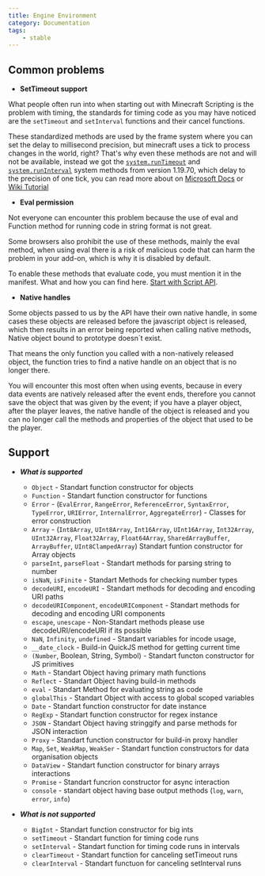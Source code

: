 ```yaml
---
title: Engine Environment
category: Documentation
tags:
    - stable
---
```



## Common problems

- **SetTimeout support**

What people often run into when starting out with Minecraft Scripting is the problem with timing, the standards for timing code as you may have noticed are the `setTimeout` and `setInterval` functions and their cancel functions.

These standardized methods are used by the frame system where you can set the delay to millisecond precision, but minecraft uses a tick to process changes in the world, right? That's why even these methods are not and will not be available, instead we got the [`system.runTimeout`](https://learn.microsoft.com/en-us/minecraft/creator/scriptapi/minecraft/server/system#runtimeout) and [`system.runInterval`](https://learn.microsoft.com/en-us/minecraft/creator/scriptapi/minecraft/server/system#runinterval) system methods from version 1.19.70, which delay to the precision of one tick, you can read more about on [Microsoft Docs](https://learn.microsoft.com/en-us/minecraft/creator/scriptapi/minecraft/server/system) or [Wiki Tutorial](/scripting/script-server#scheduling)

- **Eval permission**

Not everyone can encounter this problem because the use of eval and Function method for running code in string format is not great.

Some browsers also prohibit the use of these methods, mainly the eval method, when using eval there is a risk of malicious code that can harm the problem in your add-on, which is why it is disabled by default.

To enable these methods that evaluate code, you must mention it in the manifest. What and how you can find here. [Start with Script API](/scripting/starting-scripts.md).

- **Native handles**

Some objects passed to us by the API have their own native handle, in some cases these objects are released before the javascript object is released, which then results in an error being reported when calling native methods, Native object bound to prototype doesn´t exist.

That means the only function you called with a non-natively released object, the function tries to find a native handle on an object that is no longer there.

You will encounter this most often when using events, because in every data events are natively released after the event ends, therefore you cannot save the object that was given by the event; if you have a player object, after the player leaves, the native handle of the object is released and you can no longer call the methods and properties of the object that used to be the player.

## Support

- ***What is supported***
  - `Object` - Standart function constructor for objects
  - `Function` - Standart function constructor for functions
  - `Error` - (`EvalError`, `RangeError`, `ReferenceError`, `SyntaxError`, `TypeError`, `URIError`, `InternalError`, `AggregateError`) - Classes for error construction
  - `Array` - (`Int8Array`, `UInt8Array`, `Int16Array`, `UInt16Array`, `Int32Array`, `UInt32Array`, `Float32Array`, `Float64Array`, `SharedArrayBuffer`, `ArrayBuffer`, `UInt8ClampedArray`) Standart funtion constructor for Array objects
  - `parseInt`, `parseFloat` - Standart methods for parsing string to number
  - `isNaN`, `isFinite` - Standart Methods for checking number types
  - `decodeURI`, `encodeURI` - Standart methods for decoding and encoding URI paths
  - `decodeURIComponent`, `encodeURIComponent` - Standart methods for decoding and encoding URI components
  - `escape`, `unescape` - Non-Standart methods please use decodeURI/encodeURI if its possible
  - `NaN`, `Infinity`, `undefined` - Standart variables for incode usage,
  - `__date_clock` - Build-in QuickJS method for getting current time
  - `(Number`, Boolean, String, Symbol) - Standart functon constructor for JS primitives
  - `Math` - Standart Object having primary math functions
  - `Reflect` - Standart Object having build-in methods
  - `eval` - Standart Method for evaluating string as code
  - `globalThis` - Standart Object with access to global scoped variables
  - `Date` - Standart function constructor for date instance
  - `RegExp` - Standart function constructor for regex instance
  - `JSON` -  Standart Object having stringgify and parse methods for JSON interaction
  - `Proxy` - Standart function constructor for build-in proxy handler
  - `Map`, `Set`, `WeakMap`, `WeakSer` - Standart function constructors for data organisation objects
  - `DataView` - Standart function constructor for binary arrays interactions
  - `Promise` - Standart funcrion constructor for async interaction
  - `console` - standart object having base output methods (`log`, `warn`, `error`, `info`)

- ***What is not supported***
  - `BigInt` - Standart function constructor for big ints
  - `setTimeout` - Standart function for timing code runs
  - `setInterval` - Standart function for timing code runs in intervals
  - `clearTimeout` - Standart function for canceling setTimeout runs
  - `clearInterval` - Standart functuon for canceling setInterval runs